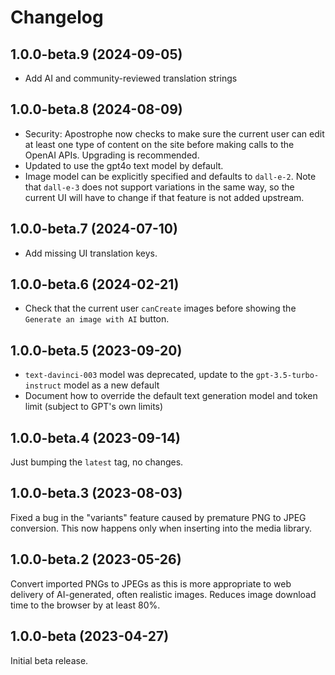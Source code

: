 # Changelog

## 1.0.0-beta.9 (2024-09-05)

* Add AI and community-reviewed translation strings

## 1.0.0-beta.8 (2024-08-09)

* Security: Apostrophe now checks to make sure the current user can edit at least one type of content on the site before making calls to the OpenAI APIs. Upgrading is recommended.
* Updated to use the gpt4o text model by default.
* Image model can be explicitly specified and defaults to `dall-e-2`. Note that `dall-e-3` does not support variations in the same way, so the current UI will have to change if that feature is not added upstream.


## 1.0.0-beta.7 (2024-07-10)

* Add missing UI translation keys.

## 1.0.0-beta.6 (2024-02-21)

* Check that the current user `canCreate` images before showing the `Generate an image with AI` button.

## 1.0.0-beta.5 (2023-09-20)

* `text-davinci-003` model was deprecated, update to the `gpt-3.5-turbo-instruct` model as a new default
* Document how to override the default text generation model and token limit (subject to GPT's own limits)

## 1.0.0-beta.4 (2023-09-14)

Just bumping the `latest` tag, no changes.

## 1.0.0-beta.3 (2023-08-03)

Fixed a bug in the "variants" feature caused by premature PNG to JPEG
conversion. This now happens only when inserting into the media library.

## 1.0.0-beta.2 (2023-05-26)

Convert imported PNGs to JPEGs as this is more appropriate to web
delivery of AI-generated, often realistic images. Reduces image
download time to the browser by at least 80%.

## 1.0.0-beta (2023-04-27)

Initial beta release.
